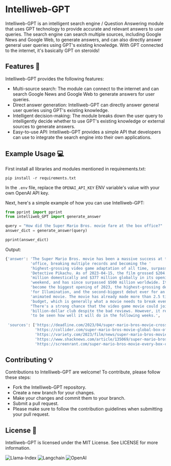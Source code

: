 # Intelliweb-GPT

Intelliweb-GPT is an intelligent search engine / Question Answering module that uses GPT technology to provide accurate and relevant answers to user queries. The search engine can search multiple sources, including Google News and Google Web, to generate answers, and can also directly answer general user queries using GPT's existing knowledge. With GPT connected to the internet, it's basically GPT on steroids!

## Features 🚀

Intelliweb-GPT provides the following features:

- Multi-source search: The module can connect to the internet and can search Google News and Google Web to generate answers for user queries.
- Direct answer generation: Intelliweb-GPT can directly answer general user queries using GPT's existing knowledge.
- Intelligent decision-making: The module breaks down the user query to intelligently decide whether to use GPT's existing knowledge or external sources to generate answers.
- Easy-to-use API: Intelliweb-GPT provides a simple API that developers can use to integrate the search engine into their own applications.

[//]: # (## Installation 🔭)

[//]: # ()
[//]: # (You can install Intelliweb-GPT via pip:)

[//]: # ()
[//]: # (```shell)

[//]: # (pip install intelliweb_GPT)

[//]: # ()
[//]: # (```)

## Example Usage 💻 

First install all libraries and modules mentioned in requirements.txt:
```shell
pip install -r requirements.txt
```

In the `.env` file, replace the `OPENAI_API_KEY` ENV variable's value with your own OpenAI API key.

Next, here's a simple example of how you can use Intelliweb-GPT:

```python
from pprint import pprint
from intelliweb_GPT import generate_answer

query = "How did the Super Mario Bros. movie fare at the box office?"
answer_dict = generate_answer(query)

pprint(answer_dict)
```
Output:

```bash
{'answer': 'The Super Mario Bros. movie has been a massive success at the box '
           'office, breaking multiple records and becoming the '
           'highest-grossing video game adaptation of all time, surpassing '
           'Detective Pikachu. As of 2023-04-15, the film grossed $204.6 '
           'million domestically and $377 million globally in its opening '
           'weekend, and has since surpassed $500 million worldwide. It has '
           'become the biggest opening of 2023, the highest-grossing debut  '
           'for Illumination, and the second-biggest debut ever for an '
           'animated movie. The movie has already made more than 2.5 times its '
           'budget, which is generally what a movie needs to break even. '
           "There's a strong chance that the video game movie could join the "
           'billion-dollar club despite the bad reviews. However, it remains '
           'to be seen how well it will do in the following weeks.',
           
 'sources': ['https://deadline.com/2023/04/super-mario-bros-movie-crosses-500-million-worldwide-box-office-1235325476/',
             'https://collider.com/super-mario-bros-movie-global-box-office-434-million/',
             'https://variety.com/2023/film/news/super-mario-bros-movie-box-office-records-opening-weekend-1235577764/',
             'https://www.shacknews.com/article/135069/super-mario-bros-movie-highest-grossing-video-game-film',
             'https://screenrant.com/super-mario-bros-movie-every-box-office-record/']}
```


## Contributing 💡

Contributions to Intelliweb-GPT are welcome! To contribute, please follow these steps:

- Fork the Intelliweb-GPT repository.
- Create a new branch for your changes.
- Make your changes and commit them to your branch.
- Submit a pull request.
- Please make sure to follow the contribution guidelines when submitting your pull request.

## License 📖

Intelliweb-GPT is licensed under the MIT License. See LICENSE for more information.

![Llama-Index](https://img.shields.io/badge/Llama--Index-4630EB?style=for-the-badge&logo=python&logoColor=white)
![Langchain](https://img.shields.io/badge/Langchain-121212?style=for-the-badge&logo=python&logoColor=white)
![OpenAI](https://img.shields.io/badge/OpenAI-FF6F00?style=for-the-badge&logo=openai&logoColor=white)
